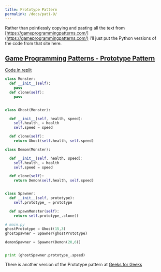 ```yaml
---
title: Prototype Pattern
permalink: /docs/pat1-9/
---
```


Rather than pointlessly copying and pasting all the text from [https://gameprogrammingpatterns.com/](https://gameprogrammingpatterns.com/) I'll just put the Python versions of the code from that site here.  

## [Game Programming Patterns - Prototype Pattern](https://gameprogrammingpatterns.com/prototype.html)

[Code in replit](https://replit.com/@andyguest/pyPrototypeGPP)  


```python
class Monster:
  def __init__(self):
    pass
  def clone(self):
    pass


class Ghost(Monster):

  def __init__(self, health, speed):
    self.health_ = health
    self.speed = speed

  def clone(self):
    return Ghost(self.health, self.speed)

class Demon(Monster):

  def __init__(self, health, speed):
    self.health_ = health
    self.speed = speed

  def clone(self):
    return Demon(self.health, self.speed)


class Spawner:
  def __init__(self, prototype):
    self.prototype_ = prototype

  def spawnMonster(self):
    return self.prototype_.clone()
```

```python
# main.py
ghostPrototype = Ghost(15,3)
ghostSpawner = Spawner(ghostPrototype)

demonSpawner = Spawner(Demon(20,6))


print (ghostSpawner.prototype_.speed)
```

There is another version of the Prototype pattern at [Geeks for Geeks](https://www.geeksforgeeks.org/prototype-method-python-design-patterns/)  

